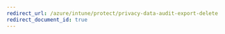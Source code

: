 ```yaml
---
redirect_url: /azure/intune/protect/privacy-data-audit-export-delete
redirect_document_id: true
---
```

